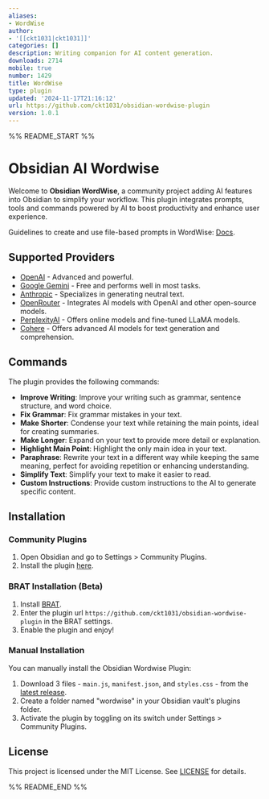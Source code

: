 ```yaml
---
aliases:
- WordWise
author:
- '[[ckt1031|ckt1031]]'
categories: []
description: Writing companion for AI content generation.
downloads: 2714
mobile: true
number: 1429
title: WordWise
type: plugin
updated: '2024-11-17T21:16:12'
url: https://github.com/ckt1031/obsidian-wordwise-plugin
version: 1.0.1
---
```


%% README_START %%

# Obsidian AI Wordwise

Welcome to **Obsidian WordWise**, a community project adding AI features into Obsidian to simplify your workflow. This plugin integrates prompts, tools and commands powered by AI to boost productivity and enhance user experience.

Guidelines to create and use file-based prompts in WordWise: [Docs](docs/file-prompts.md).

## Supported Providers

- [OpenAI](https://openai.com/) - Advanced and powerful.
- [Google Gemini](https://ai.google.dev/) - Free and performs well in most tasks.
- [Anthropic](https://www.anthropic.com/) - Specializes in generating neutral text.
- [OpenRouter](https://openrouter.ai/) - Integrates AI models with OpenAI and other open-source models.
- [PerplexityAI](https://perplexity.ai/) - Offers online models and fine-tuned LLaMA models.
- [Cohere](https://cohere.com/) - Offers advanced AI models for text generation and comprehension.

## Commands

The plugin provides the following commands:

- **Improve Writing**: Improve your writing such as grammar, sentence structure, and word choice.
- **Fix Grammar**: Fix grammar mistakes in your text.
- **Make Shorter**: Condense your text while retaining the main points, ideal for creating summaries.
- **Make Longer**: Expand on your text to provide more detail or explanation.
- **Highlight Main Point**: Highlight the only main idea in your text.
- **Paraphrase**: Rewrite your text in a different way while keeping the same meaning, perfect for avoiding repetition or enhancing understanding.
- **Simplify Text**: Simplify your text to make it easier to read.
- **Custom Instructions**: Provide custom instructions to the AI to generate specific content.

## Installation

### Community Plugins

1. Open Obsidian and go to Settings > Community Plugins.
2. Install the plugin [here](https://obsidian.md/plugins?id=wordwise).

### BRAT Installation (Beta)

1. Install [BRAT](https://github.com/TfTHacker/obsidian42-brat).
2. Enter the plugin url `https://github.com/ckt1031/obsidian-wordwise-plugin` in the BRAT settings.
3. Enable the plugin and enjoy!

### Manual Installation

You can manually install the Obsidian Wordwise Plugin:

1. Download 3 files - `main.js`, `manifest.json`, and `styles.css` - from the [latest release](https://github.com/ckt1031/obsidian-wordwise-plugin/releases/latest).
2. Create a folder named "wordwise" in your Obsidian vault's plugins folder.
3. Activate the plugin by toggling on its switch under Settings > Community Plugins.

## License

This project is licensed under the MIT License. See [LICENSE](LICENSE) for details.


%% README_END %%